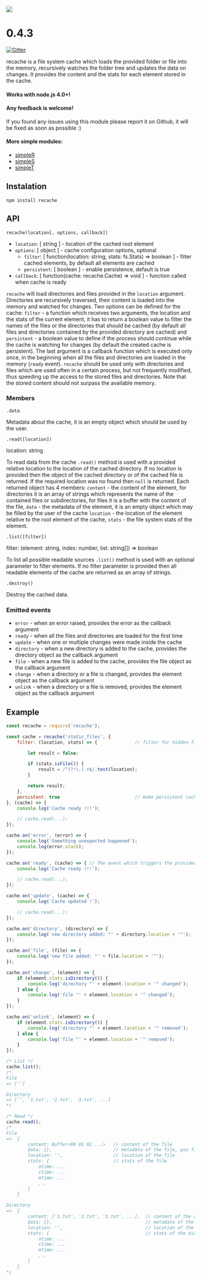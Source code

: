 <img src="https://raw.github.com/micnic/recache/master/logo.png"/>

# 0.4.3

[![Gitter](https://badges.gitter.im/recache.png)](https://gitter.im/micnic/recache)

recache is a file system cache which loads the provided folder or file into the memory, recursively watches the folder tree and updates the data on changes. It provides the content and the stats for each element stored in the cache.

#### Works with node.js 4.0+!
#### Any feedback is welcome!
If you found any issues using this module please report it on Github, it will be fixed as soon as possible :)

#### More simple modules:
- [simpleR](https://www.npmjs.com/package/simpler)
- [simpleS](https://www.npmjs.com/package/simples)
- [simpleT](https://www.npmjs.com/package/simplet)

## Instalation

    npm install recache

## API

`recache(location[, options, callback])`

- `location`: [ string ] - location of the cached root element
- `options`: [ object ] - cache configuration options, optional
    - `filter`: [ function(location: string, stats: fs.Stats) => boolean ] - filter cached elements, by default all elements are cached
    - `persistent`: [ boolean ] - enable persistence, default is true
- `callback`: [ function(cache: recache.Cache) => void ] - function called when cache is ready

`recache` will load directories and files provided in the `location` argument. Directories are recursively traversed, their content is loaded into the memory and watched for changes. Two options can be defined for the cache: `filter` - a function which receives two arguments, the location and the stats of the current element, it has to return a boolean value to filter the names of the files or the directories that should be cached (by default all files and directories contained by the provided directory are cached) and `persistent` - a boolean value to define if the process should continue while the cache is watching for changes (by default the created cache is persistent). The last argument is a callback function which is executed only once, in the beginning when all the files and directories are loaded in the memory (`ready` event). `recache` should be used only with directories and files which are used often in a certain process, but not frequently modified, thus speeding up the access to the stored files and directories. Note that the stored content should not surpass the available memory.

### Members

`.data`

Metadata about the cache, it is an empty object which should be used by the user.

`.read([location])`

location: string

To read data from the cache `.read()` method is used with a provided relative location to the location of the cached directory. If no location is provided then the object of the cached directory or of the cached file is returned. If the required location was no found then `null` is returned. Each returned object has 4 members: `content` - the content of the element, for directories it is an array of strings which represents the name of the contained files or subdirectories, for files it is a buffer with the content of the file, `data` - the metadata of the element, it is an empty object which may be filled by the user of the cache `location` - the location of the element relative to the root element of the cache, `stats` - the file system stats of the element.

`.list([filter])`

filter: (element: string, index: number, list: string[]) => boolean

To list all possible readable sources `.list()` method is used with an optional parameter to filter elements. If no filter parameter is provided then all readable elements of the cache are returned as an array of strings.

`.destroy()`

Destroy the cached data.

### Emitted events

- `error` - when an error raised, provides the error as the callback argument
- `ready` - when all the files and directories are loaded for the first time
- `update` - when one or multiple changes were made inside the cache
- `directory` - when a new directory is added to the cache, provides the directory object as the callback argument
- `file` - when a new file is added to the cache, provides the file object as the callback argument
- `change` - when a directory or a file is changed, provides the element object as the callback argument
- `unlink` - when a directory or a file is removed, provides the element object as the callback argument

## Example

```js
const recache = require('recache');

const cache = recache('static_files', {
    filter: (location, stats) => {              // filter for hidden files, by default all files and directories are cached

        let result = false;

        if (stats.isFile()) {
            result = /^(?!\.).+$/.test(location);
        }

        return result;
    },
    persistent: true	                        // make persistent cache, default is true
}, (cache) => {
    console.log('Cache ready !!!');

    // cache.read(...);
});

cache.on('error', (error) => {
    console.log('Something unexpected happened');
    console.log(error.stack);
});

cache.on('ready', (cache) => { // The event which triggers the provided callback
    console.log('Cache ready !!!');

    // cache.read(...);
});

cache.on('update', (cache) => {
    console.log('Cache updated !');

    // cache.read(...);
});

cache.on('directory', (directory) => {
    console.log('new directory added: "' + directory.location + '"');
});

cache.on('file', (file) => {
    console.log('new file added: "' + file.location + '"');
});

cache.on('change', (element) => {
    if (element.stats.isDirectory()) {
        console.log('directory "' + element.location + '" changed');
    } else {
        console.log('file "' + element.location + '" changed');
    }
});

cache.on('unlink', (element) => {
    if (element.stats.isDirectory()) {
        console.log('directory "' + element.location + '" removed');
    } else {
        console.log('file "' + element.location + '" removed');
    }
});

/* List */
cache.list();
/*
File
=> ['']

Directory
=> ['', '1.txt', '2.txt', '3.txt', ...]
*/

/* Read */
cache.read();
/*
File
=>  {
        content: Buffer<00 01 02 ...>   // content of the file
        data: {},                       // metadata of the file, you fill it
        location: '',                   // location of the file
        stats: {                        // stats of the file
            atime: ...
            ctime: ...
            mtime: ...
            ...
        }
    }

Directory
=>  {
        content: ['1.txt', '2.txt', '3.txt', ...],  // content of the directory
        data: {},                                   // metadata of the directory, you fill it
        location: '',                               // location of the directory
        stats: {                                    // stats of the directory
            atime: ...
            ctime: ...
            mtime: ...
            ...
        }
    }
*/
```